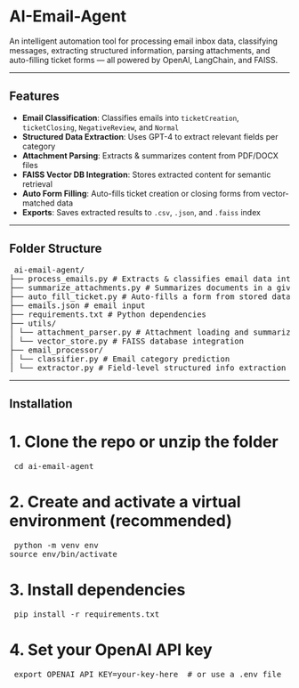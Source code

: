 # AI-Email-Agent
An intelligent automation tool for processing email inbox data, classifying messages, extracting structured information, parsing attachments, and auto-filling ticket forms — all powered by OpenAI, LangChain, and FAISS.

---
##  Features

-  **Email Classification**: Classifies emails into `ticketCreation`, `ticketClosing`, `NegativeReview`, and `Normal`
-  **Structured Data Extraction**: Uses GPT-4 to extract relevant fields per category
-  **Attachment Parsing**: Extracts & summarizes content from PDF/DOCX files
-  **FAISS Vector DB Integration**: Stores extracted content for semantic retrieval
-  **Auto Form Filling**: Auto-fills ticket creation or closing forms from vector-matched data
-  **Exports**: Saves extracted results to `.csv`, `.json`, and `.faiss` index

---

##  Folder Structure

<pre> ai-email-agent/ 
├── process_emails.py # Extracts & classifies email data into structured JSON 
├── summarize_attachments.py # Summarizes documents in a given directory 
├── auto_fill_ticket.py # Auto-fills a form from stored data (supports --uid or query) 
├── emails.json # email input 
├── requirements.txt # Python dependencies 
├── utils/ 
│ └── attachment_parser.py # Attachment loading and summarizing 
│ └── vector_store.py # FAISS database integration 
├── email_processor/ 
│ └── classifier.py # Email category prediction 
│ └── extractor.py # Field-level structured info extraction based on the category </pre>

---

##  Installation
# 1. Clone the repo or unzip the folder
<pre> cd ai-email-agent </pre>

# 2. Create and activate a virtual environment (recommended)
<pre> python -m venv env
source env/bin/activate  </pre>

# 3. Install dependencies
<pre> pip install -r requirements.txt </pre>

# 4. Set your OpenAI API key
<pre> export OPENAI_API_KEY=your-key-here  # or use a .env file </pre>

